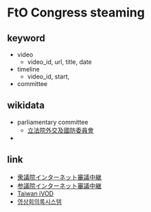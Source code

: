 # FtO Congress steaming

## keyword
- video
    - video_id, url, title, date
- timeline
    - video_id, start, 
- committee

## wikidata
- parliamentary committee 
    - [立法院外交及國防委員會](https://www.wikidata.org/wiki/Q15942562)
- 
## link
- [衆議院インターネット審議中継](https://www.shugiintv.go.jp/jp/index.php)
- [参議院インターネット審議中継](https://www.webtv.sangiin.go.jp/webtv/index.php)
- [Taiwan iVOD](https://ivod.ly.gov.tw/)
- [영상회의록시스템](https://w3.assembly.go.kr/main/index.do)